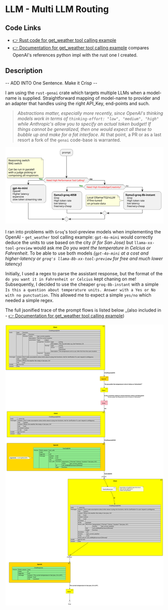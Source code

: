 # LLM - Multi LLM Routing 

## Code Links

- [👉 Rust code for get_weather tool calling example](https://github.com/vamsi-juvvi/rust-genai/blob/function_calling_openai/examples/c06-tool-functions.rs)
- [👉 Documentation for get_weather tool calling example](https://github.com/vamsi-juvvi/rust-genai/blob/function_calling_openai/docs/add-function-calling/c06-code-and-traces.md) compares OpenAI's references python impl with the rust one I created.

## Description

-- ADD INTO One Sentence. Make it Crisp  -- 


I am using the `rust-genai` crate which targets multiple LLMs when a model-name is supplied. Straightforward mapping of model-name to provider and an adapter that handles using the right API_Key, end-points and such. 

> _Abstractions matter, especially more recently, since OpenAI's thinking models work in terms of `thinking-effort: "low", "medium", "high"` while Anthropic's allow you to specify an actual token budget! If things cannot be generalized, then one would expect all these to bubble up and make for a fat interface_. At that point, a PR or as a last resort a fork of the `genai` code-base is warranted.

![](./img/MultiLLMRouting.svg)

I ran into problems with `Groq`'s tool-preview models when implementing the OpenAI - `get_weather` tool calling example: `gpt-4o-mini` would correctly deduce the units to use based on the city _(`F` for San Jose)_ but `llama-xx-tool-preview` would ask me _Do you want the temperature in Celcius or Fahrenheit_. To be able to use both models _(`gpt-4o-mini` at a cost and higher-latency or `groq's llama-8b-xx-tool-preview` for free and much lower latency)_

Initially, I used a regex to parse the assistant response, but the format of the `do you want it in Fahrenheit or Celcius` kept chaning on me! Subsequently, I decided to use the cheaper `groq-8b-instant` with a simple `Is this a question about temperature units. Answer with a Yes or No with no punctuation`. This allowed me to expect a simple `yes/no` which needed a simple regex.

The full jsonified trace of the prompt flows is listed below _(also included in - [👉 Documentation for get_weather tool calling example](https://github.com/vamsi-juvvi/rust-genai/blob/function_calling_openai/docs/add-function-calling/c06-code-and-traces.md))

![](https://raw.githubusercontent.com/vamsi-juvvi/rust-genai/refs/heads/function_calling_openai/docs/add-function-calling/img/c06-activity.svg)
